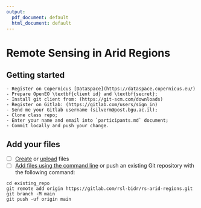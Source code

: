 ```yaml
---
output:
  pdf_document: default
  html_document: default
---
```

# Remote Sensing in Arid Regions

## Getting started

	- Register on Copernicus [DataSpace](https://dataspace.copernicus.eu/)
	- Prepare OpenEO \textbf{client id} and \textbf{secret};
	- Install git client from: (https://git-scm.com/downloads)
	- Register on Gitlab: (https://gitlab.com/users/sign_in)
	- Send me your Gitlab username (silverm@post.bgu.ac.il);
	- Clone class repo;
	- Enter your name and email into `participants.md` document;
	- Commit locally and push your change.
	
## Add your files

- [ ] [Create](https://docs.gitlab.com/ee/user/project/repository/web_editor.html#create-a-file) or [upload](https://docs.gitlab.com/ee/user/project/repository/web_editor.html#upload-a-file) files
- [ ] [Add files using the command line](https://docs.gitlab.com/ee/gitlab-basics/add-file.html#add-a-file-using-the-command-line) or push an existing Git repository with the following command:

```
cd existing_repo
git remote add origin https://gitlab.com/rsl-bidr/rs-arid-regions.git
git branch -M main
git push -uf origin main
```
